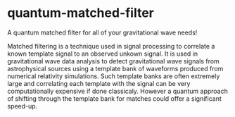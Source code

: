 # quantum-matched-filter
A quantum matched filter for all of your gravitational wave needs!


Matched filtering is a technique used in signal processing to correlate a known template signal to an observed unkown signal. It is used in gravitational wave data analysis to detect gravitational wave signals from astrophysical sources using a template bank of waveforms produced from numerical relativity simulations. Such template banks are often extremely large and correlating each template with the signal can be very computationally expensive if done classicaly. However a quantum approach of shifting through the template bank for matches could offer a significant speed-up. 
